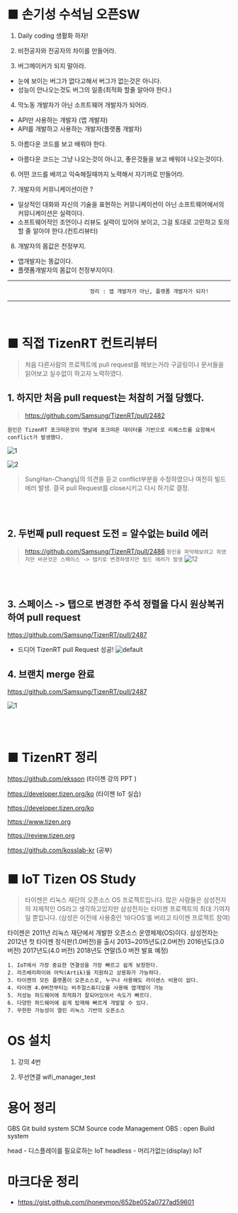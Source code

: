 # ■ 손기성 수석님 오픈SW 

1. Daily coding 생활화 하자!

2. 비전공자와 전공자의 차이를 만들어라.

3. 버그메이커가 되지 말아라. 
- 눈에 보이는 버그가 없다고해서 버그가 없는것은 아니다.
- 성능이 안나오는것도 버그의 일종(최적화 할줄 알아야 한다.)

4. 막노동 개발자가 아닌 소프트웨어 개발자가 되어라.
- API만 사용하는 개발자 (앱 개발자)
- API를 개발하고 사용하는 개발자(플랫폼 개발자)

5. 아름다운 코드를 보고 배워야 한다.
- 아름다운 코드는 그냥 나오는것이 아니고, 좋은것들을 보고 배워야 나오는것이다. 

6. 어떤 코드를 배끼고 익숙해질때까지 노력해서 자기꺼로 만들어라.

7. 개발자의 커뮤니케이션이란 ?
- 일상적인 대화와 자신의 기술을 표현하는 커뮤니케이션이 아닌 소프트웨어에서의 커뮤니케이션은 실력이다.
- 소프트웨어적인 조언이나 리뷰도 실력이 있어야 보이고, 그걸 토대로 고민하고 토의할 줄 알아야 한다.(컨트리뷰터)

8. 개발자의 몸값은 천정부지.
- 앱개발자는 똥값이다.
- 플랫폼개발자의 몸값이 천정부지이다. 

*****
                              정리 : 앱 개발자가 아닌, 플랫폼 개발자가 되자!
*****
　　　
# ■ 직접 TizenRT 컨트리뷰터 

> 처음 다른사람의 프로젝트에 pull request를 해보는거라 구글링이나 문서들을 읽어보고 실수없이 하고자 노력하였다. 

## 1. 하지만 처음 pull request는 처참히 거절 당했다.  
> https://github.com/Samsung/TizenRT/pull/2482

```원인은 TizenRT 포크떠온것이 옛날에 포크떠온 데이터를 기반으로 리퀘스트를 요청해서 conflict가 발생했다.```

![1](https://user-images.githubusercontent.com/35188271/48975737-588d3580-f0bb-11e8-9889-e75082f24043.png)

![2](https://user-images.githubusercontent.com/35188271/48975738-588d3580-f0bb-11e8-962a-6993fec438c8.PNG)

> SungHan-Chang님의 의견을 듣고 conflict부분을 수정하였으나 여전히 빌드 에러 발생. 결국 pull Request를 close시키고 다시 하기로 결정.

<br><br>

## 2. 두번째 pull request 도전 = 알수없는 build 에러
> https://github.com/Samsung/TizenRT/pull/2486
```원인을 파악해보려고 하였지만 바꾼것은 스페이스 -> 탭키로 변경하였지만 빌드 에러가 발생```
![12](https://user-images.githubusercontent.com/35188271/48976093-c6d5f600-f0c3-11e8-86c1-f51c526ec325.PNG)

<br><br>

## 3. 스페이스 -> 탭으로 변경한 주석 정렬을 다시 원상복귀하여 pull request
https://github.com/Samsung/TizenRT/pull/2487

- 드디어 TizenRT pull Request 성공!
![default](https://user-images.githubusercontent.com/35188271/48976506-60a1a100-f0cc-11e8-956d-712dd30d92af.PNG)


## 4. 브랜치 merge 완료

https://github.com/Samsung/TizenRT/pull/2487

![1](https://user-images.githubusercontent.com/35188271/49210620-e55c2a00-f400-11e8-8563-f2fd03f6c48a.PNG)


<br><br>


# ■ TizenRT 정리 

https://github.com/eksson (타이젠 강의 PPT )

https://developer.tizen.org/ko (타이젠 IoT 실습)

https://developer.tizen.org/ko

https://www.tizen.org

https://review.tizen.org

https://github.com/kosslab-kr  (공부)


# ■ IoT Tizen OS Study


> 타이젠은 리눅스 재단의 오픈소스 OS 프로젝트입니다. 많은 사람들은 삼성전자의 자체적인 OS라고 생각하고있지만 삼성전자는 타이젠 프로젝트의 최대 기여자일 뿐입니다. (삼성은 이전에 사용중인 ‘바다OS’를 버리고 타이젠 프로젝트 참여)

타이젠은 2011년 리눅스 재단에서 개발한 오픈소스 운영체제(OS)이다.
삼성전자는 2012년 첫 타이젠 정식판(1.0버전)을 출시
2013~2015년도(2.0버전)
2016년도(3.0 버전)
2017년도(4.0 버전)
2018년도 연말(5.0 버전 발표 예정)


```
1. IoT에서 가장 중요한 연결성을 가장 빠르고 쉽게 보장한다.
2. 라즈베리파이와 아틱(Artik)을 지원하고 상용화가 가능하다.
3. 타이젠의 모든 플랫폼이 오픈소스로, 누구나 사용해도 라이센스 비용이 없다.
4. 타이젠 4.0버전부터는 비주얼스튜디오를 사용해 앱개발이 가능
5. 저성능 하드웨어에 최적화가 잘되어있어서 속도가 빠르다.
6. 다양한 하드웨어에 쉽게 탑재해 빠르게 개발할 수 있다.
7. 무한한 가능성이 열린 리눅스 기반의 오픈소스
```



# OS 설치 

1. 강의 4번

2. 무선연결
wifi_manager_test

# 용어 정리

GBS Git build system
SCM Source code Management
OBS : open Build system

head - 디스플레이를 필요로하는 IoT
headless - 머리가없는(display) IoT




# 마크다운 정리
- https://gist.github.com/ihoneymon/652be052a0727ad59601




